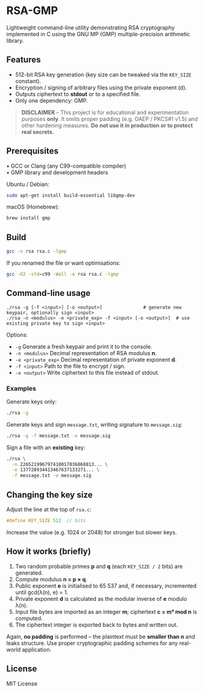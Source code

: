 # RSA-GMP

Lightweight command-line utility demonstrating RSA cryptography implemented in C using the GNU MP (GMP) multiple-precision arithmetic library.

## Features

* 512-bit RSA key generation (key size can be tweaked via the `KEY_SIZE` constant).
* Encryption / signing of arbitrary files using the private exponent \(d\).
* Outputs ciphertext to **stdout** or to a specified file.
* Only one dependency: GMP.

> **DISCLAIMER** – This project is for educational and experimentation purposes **only**. It omits proper padding (e.g. OAEP / PKCS#1 v1.5) and other hardening measures. **Do not use it in production or to protect real secrets.**

## Prerequisites

• GCC or Clang (any C99-compatible compiler)  
• GMP library and development headers

Ubuntu / Debian:
```bash
sudo apt-get install build-essential libgmp-dev
```
macOS (Homebrew):
```bash
brew install gmp
```

## Build

```bash
gcc -o rsa rsa.c -lgmp
```

If you renamed the file or want optimisations:
```bash
gcc -O2 -std=c99 -Wall -o rsa rsa.c -lgmp
```

## Command-line usage

```
./rsa -g [-f <input>] [-o <output>]               # generate new keypair, optionally sign <input>
./rsa -n <modulus> -e <private_exp> -f <input> [-o <output>]  # use existing private key to sign <input>
```

Options:

* `-g`                Generate a fresh keypair and print it to the console.
* `-n <modulus>`      Decimal representation of RSA modulus **n**.
* `-e <private_exp>`  Decimal representation of private exponent **d**.
* `-f <input>`        Path to the file to encrypt / sign.
* `-o <output>`       Write ciphertext to this file instead of stdout.

### Examples

Generate keys only:
```bash
./rsa -g
```

Generate keys and sign `message.txt`, writing signature to `message.sig`:
```bash
./rsa -g -f message.txt -o message.sig
```

Sign a file with an **existing** key:
```bash
./rsa \
  -n 226521996797410017036868813... \
  -e 137728934413467637133271... \
  -f message.txt -o message.sig
```

## Changing the key size

Adjust the line at the top of `rsa.c`:
```c
#define KEY_SIZE 512  // bits
```
Increase the value (e.g. 1024 or 2048) for stronger but slower keys.

## How it works (briefly)

1. Two random probable primes **p** and **q** (each `KEY_SIZE / 2` bits) are generated.
2. Compute modulus **n = p × q**.
3. Public exponent **e** is initialised to 65 537 and, if necessary, incremented until gcd(λ(n), e) = 1.
4. Private exponent **d** is calculated as the modular inverse of **e** modulo λ(n).
5. Input file bytes are imported as an integer **m**; ciphertext **c = mᵈ mod n** is computed.
6. The ciphertext integer is exported back to bytes and written out.

Again, **no padding** is performed – the plaintext must be **smaller than n** and leaks structure. Use proper cryptographic padding schemes for any real-world application.

## License

MIT License
